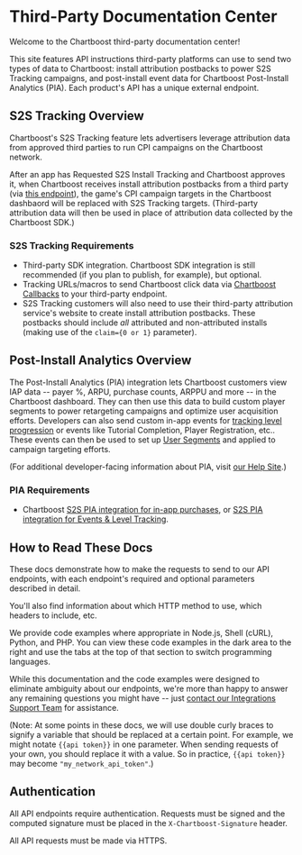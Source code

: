 # Third-Party Documentation Center

Welcome to the Chartboost third-party documentation center! 

This site features API instructions third-party platforms can use to send two types of data to Chartboost: install attribution postbacks to power S2S Tracking campaigns, and post-install event data for Chartboost Post-Install Analytics (PIA). Each product's API has a unique external endpoint.

## S2S Tracking Overview

Chartboost's S2S Tracking feature lets advertisers leverage attribution data from approved third parties to run CPI campaigns on the Chartboost network. 

After an app has Requested S2S Install Tracking and Chartboost approves it, when Chartboost receives install attribution postbacks from a third party (via <a href="#install-attribution">this endpoint</a>), the game's CPI campaign targets in the Chartboost dashbaord will be replaced with S2S Tracking targets. (Third-party attribution data will then be used in place of attribution data collected by the Chartboost SDK.)

### S2S Tracking Requirements

- Third-party SDK integration. Chartboost SDK integration is still recommended (if you plan to publish, for example), but optional.
- Tracking URLs/macros to send Chartboost click data via <a href="https://answers.chartboost.com/hc/en-us/articles/205607385">Chartboost Callbacks</a> to your third-party endpoint.
- S2S Tracking customers will also need to use their third-party attribution service's website to create install attribution postbacks. These postbacks should include *all* attributed and non-attributed installs (making use of the <code>claim={0 or 1}</code> parameter).

## Post-Install Analytics Overview

The Post-Install Analytics (PIA) integration lets Chartboost customers view IAP data -- payer %, ARPU, purchase counts, ARPPU and more -- in the Chartboost dashboard. They can then use this data to build custom player segments to power retargeting campaigns and optimize user acquisition efforts.  Developers can also send custom in-app events for <a href="https://answers.chartboost.com/hc/en-us/articles/209738503-Post-Install-Analytics-Event-Level-Tracking-via-S2S">tracking level progression</a> or events like Tutorial Completion, Player Registration, etc..  These events can then be used to set up <a href="https://answers.chartboost.com/hc/en-us/articles/204451579-User-Segment-Builder">User Segments</a> and applied to campaign targeting efforts.

(For additional developer-facing information about PIA, visit <a href="https://answers.chartboost.com/hc/en-us/sections/201140105">our Help Site</a>.)

### PIA Requirements

- Chartboost <a href="https://answers.chartboost.com/hc/en-us/articles/205607035-Post-Install-Analytics-In-App-Purchase-Tracking-via-S2S">S2S PIA integration for in-app purchases</a>, or <a href="https://answers.chartboost.com/hc/en-us/articles/209738503-Post-Install-Analytics-Event-Level-Tracking-via-S2S">S2S PIA integration for Events & Level Tracking</a>.

## How to Read These Docs

These docs demonstrate how to make the requests to send to our API endpoints, with each endpoint's required and optional parameters described in detail. 

You'll also find information about which HTTP method to use, which headers to include, etc. 

We provide code examples where appropriate in Node.js, Shell (cURL), Python, and PHP. You can view these code examples in the dark area to the right and use the tabs at the top of that section to switch programming languages. 

While this documentation and the code examples were designed to eliminate ambiguity about our endpoints, we're more than happy to answer any remaining questions you might have -- just <a href="mailto:support.integrations@chartboost.com">contact our Integrations Support Team</a> for assistance.

(Note: At some points in these docs, we will use double curly braces to signify a variable that should be replaced at a certain point. For example, we might notate `{{api token}}` in one parameter. When sending requests of your own, you should replace it with a value. So in practice, `{{api token}}` may become `"my_network_api_token"`.)

## Authentication

All API endpoints require authentication. Requests must be signed and the computed signature must be placed in the `X-Chartboost-Signature` header.

All API requests must be made via HTTPS.

<!-- REMOVED PER SUPPINT-91
```php
<?php
// The php examples will use the requests library, found at:
// https://github.com/rmccue/Requests

$endpoint = "https://live.chartboost.com/api/endpoint"
$headers = array(
  "X-Chartboost-Signature" => "d41d8cd98f00b204e9800998ecf8427e"
);

Requests::get($response, $headers);
?>
```

```python
# The python examples will use the requests library, found at:
# http://docs.python-requests.org/en/latest/
import requests

endpoint = 'https://live.chartboost.com/api/endpoint'
headers = {
  'X-Chartboost-Signature': 'd41d8cd98f00b204e9800998ecf8427e'
}

requests.get(endpoint, headers=headers)
```

```shell
curl 'https://live.chartboost.com/api/endpoint' \
  -H 'X-Chartboost-Signature: d41d8cd98f00b204e9800998ecf8427e'
``` -->


